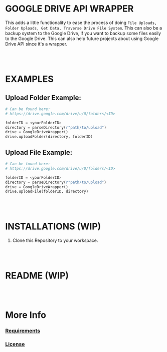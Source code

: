 # GOOGLE DRIVE API WRAPPER

This adds a little functionality to ease the process of doing ```File Uploads, Folder Uploads, Get Data, Traverse Drive File System```. This can also be a backup system to the Google Drive, if you want to backup some files easily to the Google Drive. This can also help future projects about using Google Drive API since it's a wrapper.

<br></br>

# EXAMPLES

## Upload Folder Example:
```py 
# Can be found here: 
# https://drive.google.com/drive/u/0/folders/<ID>

folderID = <yourFolderID>
directory = parseDirectory(r"path/to/upload")
drive = GoogleDriveWrapper()
drive.uploadFolder(directory, folderID)
```


## Upload File Example:
```py 
# Can be found here: 
# https://drive.google.com/drive/u/0/folders/<ID>

folderID = <yourFolderID>
directory = parseDirectory(r"path/to/upload")
drive = GoogleDriveWrapper()
drive.uploadFile(folderID, directory)
```

<br></br>

# INSTALLATIONS (WIP)

1. Clone this Repository to your workspace.


<br></br>


# README (WIP)

<br></br>

# More Info

### [Requirements](./requirements.txt)
### [License](./license.md)